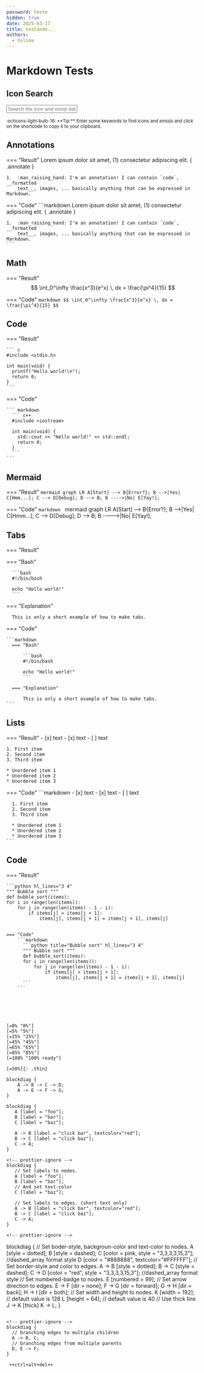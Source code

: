 ```yaml
---
password: teste
hidden: true
date: 2025-03-17
title: testando...
authors:
  - hslima
---
```


# Markdown Tests

## Icon Search

<div class="mdx-iconsearch" data-mdx-component="iconsearch">
  <input
    class="md-input md-input--stretch mdx-iconsearch__input"
    placeholder="Search the icon and emoji database"
    data-mdx-component="iconsearch-query"
  />
  <div class="mdx-iconsearch-result" data-mdx-component="iconsearch-result">
    <div class="mdx-iconsearch-result__meta"></div>
    <ol class="mdx-iconsearch-result__list"></ol>
  </div>
</div>
<small>
  :octicons-light-bulb-16:
  **Tip:** Enter some keywords to find icons and emojis and click on the
  shortcode to copy it to your clipboard.
</small>

## Annotations

=== "Result"
    Lorem ipsum dolor sit amet, (1) consectetur adipiscing elit.
    { .annotate }

    1.  :man_raising_hand: I'm an annotation! I can contain `code`, __formatted
        text__, images, ... basically anything that can be expressed in Markdown.

=== "Code"
    ```markdown
    Lorem ipsum dolor sit amet, (1) consectetur adipiscing elit.
    { .annotate }

    1.  :man_raising_hand: I'm an annotation! I can contain `code`, __formatted
        text__, images, ... basically anything that can be expressed in Markdown.
    ```

## Math

=== "Result"
    $$
    \int_0^\infty \frac{x^3}{e^x} \, dx = \frac{\pi^4}{15}
    $$

=== "Code"
    ```markdown
    $$
    \int_0^\infty \frac{x^3}{e^x} \, dx = \frac{\pi^4}{15}
    $$
    ```

## Code

=== "Result"

    ``` c
    #include <stdio.h>

    int main(void) {
      printf("Hello world!\n");
      return 0;
    }
    ```

=== "Code"

    ``` markdown
      ``` c++
      #include <iostream>

      int main(void) {
        std::cout << "Hello world!" << std::endl;
        return 0;
      }
      ```
    ```

## Mermaid

=== "Result"
    ``` mermaid
    graph LR
      A[Start] --> B{Error?};
      B -->|Yes| C[Hmm...];
      C --> D[Debug];
      D --> B;
      B ---->|No| E[Yay!];
    ```

=== "Code"
    ```markdown
      ``` mermaid
      graph LR
        A[Start] --> B{Error?};
        B -->|Yes| C[Hmm...];
        C --> D[Debug];
        D --> B;
        B ---->|No| E[Yay!];
      ```
    ```

## Tabs

=== "Result"

  === "Bash"

      ```bash
      #!/bin/bash

      echo "Hello world!"
      ```

  === "Explanation"

      This is only a short example of how to make tabs. 

=== "Code"

    ```markdown
      === "Bash"

          ```bash
          #!/bin/bash

          echo "Hello world!"
          ```

      === "Explanation"

          This is only a short example of how to make tabs.
    ```
    
## Lists

=== "Result"
    - [x] text
    - [x] text
    - [ ] text

    1. First item
    2. Second item
    3. Third item

    * Unordered item 1
    * Unordered item 2
    * Unordered item 3

=== "Code"
    ```markdown
      - [x] text
      - [x] text
      - [ ] text

      1. First item
      2. Second item
      3. Third item

      * Unordered item 1
      * Unordered item 2
      * Unordered item 3
    ```


## Code

=== "Result"

    ```python hl_lines="3 4"
    """ Bubble sort """
    def bubble_sort(items):
    for i in range(len(items)):
        for j in range(len(items) - 1 - i):
            if items[j] > items[j + 1]:
                items[j], items[j + 1] = items[j + 1], items[j]
```

=== "Code"
    ```markdown
      ```python title="Bubble sort" hl_lines="3 4"
      """ Bubble sort """
      def bubble_sort(items):
      for i in range(len(items)):
          for j in range(len(items) - 1 - i):
              if items[j] > items[j + 1]:
                  items[j], items[j + 1] = items[j + 1], items[j]
      ```
    ```






[=0% "0%"]
[=5% "5%"]
[=25% "25%"]
[=45% "45%"]
[=65% "65%"]
[=85% "85%"]
[=100% "100% ready"]

[=50%]{: .thin}

blockdiag {
    A -> B -> C -> D;
    A -> E -> F -> G;
}

blockdiag {
   A [label = "foo"];
   B [label = "bar"];
   C [label = "baz"];

   A -> B [label = "click bar", textcolor="red"];
   B -> C [label = "click baz"];
   C -> A;
}

<!-- prettier-ignore -->
blockdiag {
   // Set labels to nodes.
   A [label = "foo"];
   B [label = "bar"];
   // And set text-color
   C [label = "baz"];

   // Set labels to edges. (short text only)
   A -> B [label = "click bar", textcolor="red"];
   B -> C [label = "click baz"];
   C -> A;
}

<!-- prettier-ignore -->
```
blockdiag {
   // Set boder-style, backgroun-color and text-color to nodes.
   A [style = dotted];
   B [style = dashed];
   C [color = pink, style = "3,3,3,3,15,3"]; //dashed_array format style
   D [color = "#888888", textcolor="#FFFFFF"];
   // Set border-style and color to edges.
   A -> B [style = dotted];
   B -> C [style = dashed];
   C -> D [color = "red", style = "3,3,3,3,15,3"]; //dashed_array format style
   // Set numbered-badge to nodes.
   E [numbered = 99];
   // Set arrow direction to edges.
   E -> F [dir = none];
   F -> G [dir = forward];
   G -> H [dir = back];
   H -> I [dir = both];
   // Set width and height to nodes.
   K [width = 192]; // default value is 128
   L [height = 64]; // default value is 40
   // Use thick line
   J -> K [thick]
   K -> L;
}
``` 

<!-- prettier-ignore -->
blockdiag {
  // branching edges to multiple children
  A -> B, C;
  // branching edges from multiple parents
  D, E -> F;
}

 ++ctrl+alt+del++



